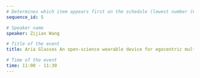 ```yaml
---
# Determines which item appears first on the schedule (lowest number (0) appears first)
sequence_id: 5

# Speaker name
speaker: Zijian Wang

# Title of the event
title: Aria Glasses An open-science wearable device for egocentric multi-modal AI research

# Time of the event
time: 11:00 - 11:30
---
```

